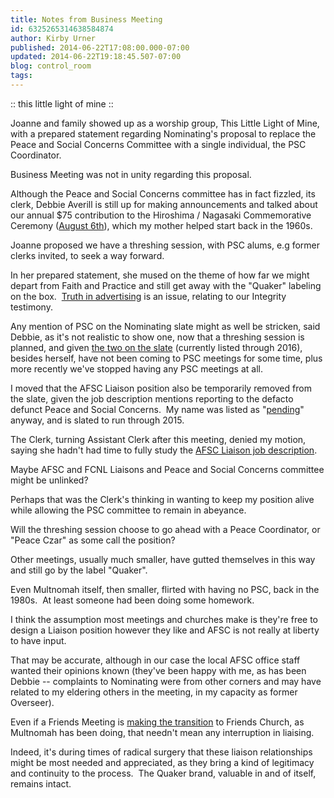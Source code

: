 ```yaml
---
title: Notes from Business Meeting
id: 6325265314638584874
author: Kirby Urner
published: 2014-06-22T17:08:00.000-07:00
updated: 2014-06-22T19:18:45.507-07:00
blog: control_room
tags: 
---
```


:: this little light of mine ::

Joanne and family showed up as a worship group, This Little Light of Mine, with a prepared statement regarding Nominating's proposal to replace the Peace and Social Concerns Committee with a single individual, the PSC Coordinator.

Business Meeting was not in unity regarding this proposal.

Although the Peace and Social Concerns committee has in fact fizzled, its clerk, Debbie Averill is still up for making announcements and talked about our annual $75 contribution to the Hiroshima / Nagasaki Commemorative Ceremony ([August 6th](http://worldgame.blogspot.com/2010/08/hiroshima-day-2010.html)), which my mother helped start back in the 1960s.

Joanne proposed we have a threshing session, with PSC alums, e.g former clerks invited, to seek a way forward.

In her prepared statement, she mused on the theme of how far we might depart from Faith and Practice and still get away with the "Quaker" labeling on the box.  [Truth in advertising](http://controlroom.blogspot.com/2014/06/end-of-era.html) is an issue, relating to our Integrity testimony.

Any mention of PSC on the Nominating slate might as well be stricken, said Debbie, as it's not realistic to show one, now that a threshing session is planned, and given [the two on the slate](https://www.flickr.com/photos/kirbyurner/14505000463/) (currently listed through 2016), besides herself, have not been coming to PSC meetings for some time, plus more recently we've stopped having any PSC meetings at all. 

I moved that the AFSC Liaison position also be temporarily removed from the slate, given the job description mentions reporting to the defacto defunct Peace and Social Concerns.  My name was listed as "[pending](https://www.flickr.com/photos/kirbyurner/14505111423/)" anyway, and is slated to run through 2015.

The Clerk, turning Assistant Clerk after this meeting, denied my motion, saying she hadn't had time to fully study the [AFSC Liaison job description](https://www.flickr.com/photos/kirbyurner/14298305779/).

Maybe AFSC and FCNL Liaisons and Peace and Social Concerns committee might be unlinked?

Perhaps that was the Clerk's thinking in wanting to keep my position alive while allowing the PSC committee to remain in abeyance.

Will the threshing session choose to go ahead with a Peace Coordinator, or "Peace Czar" as some call the position?

Other meetings, usually much smaller, have gutted themselves in this way and still go by the label "Quaker".

Even Multnomah itself, then smaller, flirted with having no PSC, back in the 1980s.  At least someone had been doing some homework.

I think the assumption most meetings and churches make is they're free to design a Liaison position however they like and AFSC is not really at liberty to have input. 

That may be accurate, although in our case the local AFSC office staff wanted their opinions known (they've been happy with me, as has been Debbie -- complaints to Nominating were from other corners and may have related to my eldering others in the meeting, in my capacity as former Overseer).

Even if a Friends Meeting is [making the transition](http://worldgame.blogspot.com/2014/06/when-quakers-go-trans.html) to Friends Church, as Multnomah has been doing, that needn't mean any interruption in liaising. 

Indeed, it's during times of radical surgery that these liaison relationships might be most needed and appreciated, as they bring a kind of legitimacy and continuity to the process.  The Quaker brand, valuable in and of itself, remains intact.